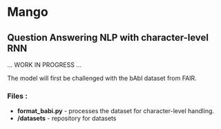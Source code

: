 # Mango
## Question Answering NLP with character-level RNN

... WORK IN PROGRESS ...

The model will first be challenged with the bAbI dataset from FAIR.

### Files :

- **format_babi.py** - processes the dataset for character-level handling.
- **/datasets** - repository for datasets

